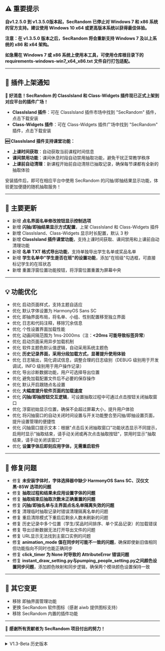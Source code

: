 ## ⚠️ 重要提示

**自v1.2.5.0 到 v1.3.5.0版本起，SecRandom 已停止对 Windows 7 和 x86 系统的官方支持。建议使用 Windows 10 x64 或更高版本系统以获得最佳体验。**

**注意：在 v1.3.5.0 版本之后，SecRandom 将会重新支持 Windows 7 及以上系统的 x86 和 x64 架构。**

**如急需在 Windows 7 或 x86 系统上使用本工具，可使用仓库根目录下的 requirements-windows-win7_x64_x86.txt 文件自行打包适配。**

---

## 📢 插件上架通知

**🎉 好消息！SecRandom 的 ClassIsland 和 Class-Widgets 插件现已正式上架到对应平台的插件广场！**

- **ClassIsland 插件**：可在 ClassIsland 插件市场中找到 "SecRandom" 插件，点击下载安装
- **Class-Widgets 插件**：可在 Class-Widgets 插件广场中找到 "SecRandom" 插件，点击下载安装

**🆕 ClassIsland 插件支持课堂功能：**
- **上课时间获取**：自动获取当前课程时间信息
- **课间禁用功能**：课间休息时段自动禁用抽取功能，避免干扰正常教学秩序
- **上课前自动清理**：新课程开始前自动清除已抽取记录，确保每节课都有全新的抽取体验

安装插件后，即可在相应平台中使用 SecRandom 的闪抽/即抽结果显示功能，体验更加便捷的随机抽取服务！

---

## 🚀 主要更新

- 新增 **点名界面名单修改按钮显示控制选项**
- 新增 **闪抽/即抽结果显示方式配置**，上架 ClassIsland 和 Class-Widgets 插件
- 新增 ClassIsland、Class-Widgets 显示时长配置，默认 3 秒
- 新增 **ClassIsland 插件课堂功能**，支持上课时间获取、课间禁用和上课前自动清理功能
- 新增 **名单 TXT 格式导出功能**，支持单独导出学生名单或奖品名单
- 新增 **学生名单中"学生是否在班"的设置功能**，添加"在班级"勾选框，可直接标记学生的在班状态
- 新增 重置浮窗位置功能按钮，将浮窗位置重置为屏幕中央

---

## 💡 功能优化

- 优化 启动页面样式，支持主题自适应
- 优化 默认字体设置为 HarmonyOS Sans SC
- 优化 即抽界面布局，将名单、小组、性别配置移至独立界面
- 优化 日志和代码注释，移除冗余信息
- 优化 个性设置界面加载性能
- 优化 动画间隔范围为 1ms-2000ms（注：**<20ms 可能导致标签异常**）
- 优化 启动页面采用异步加载机制
- 优化 软件主题色默认值逻辑，自动采用系统主题色
- 优化 **历史记录界面，采用分段加载方式，显著提升使用体验**
- 优化 日志输出，简化调试信息，调整合理的日志级别（DEBUG 级别用于开发调试，INFO 级别用于用户操作记录）
- 优化 导出诊断数据功能，用户可选择导出位置
- 优化 避免加载配置文件后不必要的保存操作
- 优化 默认开启跟随点名设置
- 优化 **大幅度提升软件页面的加载速度**
- 优化 **闪抽/即抽按钮交互逻辑**，可设置抽取过程中可通过点击按钮关闭抽取窗口
- 优化 浮窗初始显示位置，确保不会超过屏幕大小，提升用户体验
- 优化 将闪抽窗口的自动关闭时间设置与开关功能整合至闪抽/即抽设置页面，提升设置管理的便捷性
- 优化 闪抽窗口提示文本：根据"点击后关闭抽取窗口"功能状态显示不同提示，启用时显示"抽取结束，请手动关闭或再次点击抽取按钮"，禁用时显示"抽取结束，请手动关闭该窗口"
- 优化 **设置字体后即刻应用字体，无需重启软件**

---

## 🐛 修复问题

- 修复 **未安装字体时，字体选择器中缺少 HarmonyOS Sans SC、汉仪文黑-85W 选项的问题**
- 修复 **抽取过程和结果未应用设置字体的问题**
- 修复 **抽取结束后抽取次数未正确重置的问题**
- 修复 **闪抽/即抽名单与主界面点名名单隔离失效的问题**
- 修复 清理临时抽取记录时错误清理隔离名单的问题
- 修复 重启清除模式下重启后剩余人数未刷新的问题
- 修复 历史记录中多个位置（学生/奖品时间排序、单个奖品记录）的加载错误
- 修复 导出诊断数据无法打开导出文件的问题
- 修复 URL显示无法找到主窗口实例的问题
- 修复 **animation_mode 值在同步时可能不一致的问题**，确保即使新旧值相同但功能指向不同时也能正确同步
- 修复 **click_timer 为 None 时导致的 AttributeError 错误问题**
- 修复 **instant_draw_setting.py与pumping_people_setting.py之间颜色设置同步问题**，添加颜色映射和同步逻辑，确保两个模块颜色设置保持一致 

---

## 🔧 其它变更

- 移除 即抽界面管理功能
- 更换 SecRandom 软件图标（感谢 aiwb 提供图标支持）
- 移除 SecRandom 内置的插件功能

---

💝 **感谢所有贡献者为 SecRandom 项目付出的努力！**

---
<details>
<summary>V1.3-Beta 历史版本</summary>

### v1.2.9999-beta

#### 🚀 主要更新

- 新增 可在上课前预设时间自动清除点名、抽奖页面内的学生名称标签和奖品名称标签
- 新增 可设置隔离点名、闪抽/即抽 已抽取记录
- 新增 可配置窗口背景（主窗口、闪抽/即抽窗口、设置窗口）颜色
- 新增 可配置 闪抽 默认选择名单
- 新增 可配置托盘选项显隐

#### 💡 功能优化

- 无

#### 🐛 修复问题

- 修复 调整最大不重复抽取次数后，剩余人数显示错误问题
- 修复 无法在上课前预设时间清除已抽取记录的问题
- 修复 设置 “抽取管理设置” 中，修改最后的设置组名称为 “闪抽/即抽窗口管理”
- 修复 闪抽/即抽设置中动画模式同步逻辑问题：将 “手动停止动画”（原值 0）和 “自动播放完整动画”（原值 1）统一调整为 “自动播放完整动画”（新值 0）；将 “直接显示结果”（原值 2）调整为 “直接显示结果”（新值 1）
- 修复 闪抽/即抽窗口 不会自动关闭的问题
- 修复 结果音乐不播放的问题

#### 🔧 其它变更

- 无

### v1.2.8.7-beta

#### 🚀 主要更新

- 新增 最大抽取次数设置，可设置一轮中的每个人的最大抽取次数(0为重复抽取)
- 新增 抽取操作完成后，临时抽取记录的自动清除时间设置功能
- 新增 可设置点名/抽奖/即抽界面的所有功能的显隐
- 新增 可以单独设置闪抽/即抽设置，并且可以跟随点名设置
- 新增 可设置下课打开主界面的任何形式都需要输入密码（需要在设置中开启密码保护）
- 新增 可设置上课前的1800秒范围内清除临时抽取记录

#### 💡 功能优化

- 优化 背景图片开关改为默认关闭
- 优化 (更新/URL)通知弹窗按钮颜色根据主题色颜色自动切换
- 优化 闪抽窗口宽度新增根据字体数量进行计算
- 优化 将"抽人"二字改为"点名"
- 优化 将"抽取模式"设置文本改为"清理临时记录"
- 优化 将浮窗相关的设置迁移到"自定义设置"中
- 优化 默认将启动页面设置为禁用

#### 🐛 修复问题

- 修复 无法显示URL的提醒/同意/需验证的弹窗
- 修复 修复只根据人数动态计算宽度的问题
- 修复 打开抽奖音乐文件夹的路径错误问题
- 修复 URL 仅在打开设置页面 > 更多设置 > 基础设置时才会注册的问题

#### 🔧 其它变更

- 无

### v1.2.6.22-beta

#### 🚀 主要更新

- 新增 个性设置页面
- 新增 固定 URL 配置功能，可设置是否启用、是否提醒以及是否需要安全验证
- 新增 可配置需经过安全验证的固定 URL
- 新增 背景图片设置功能，主页面、设置界面和闪抽界面均可独立设置背景图片
- 新增 软件主题色设置功能
- 新增 软件字体设置功能
- 新增 侧边栏的管理页面(将原本的抽人、抽奖、单词PK、设置页面合并到侧边栏管理页面)
- 新增 可在侧边栏管理页面配置设置界面的侧边栏位置和显示状态

#### 💡 功能优化

- 优化 抽取记录清空功能，无需打开页面即可清空当前抽取记录的 URL
- 优化 设置界面控件，将下拉框、按钮等控件改为自适应宽度
- 优化 软件图标，改用字体库，支持更多字体图标
- 优化 随机颜色的生成算法，避免生成的颜色过于弱化

#### 🐛 修复问题

- 修复 日志文件路径问题
- 修复 点击展开收纳浮窗后，再次点击收起时浮窗未恢复到原始位置的问题
- 修复 因未设置名单等信息导致闪抽窗口无法抽取的问题
- 修复 随机颜色失效的问题

#### 🔧 其它变更

- 无

</details>
